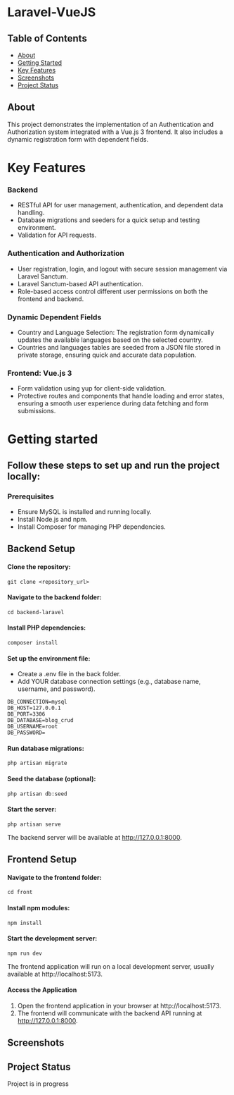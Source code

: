 # Laravel-VueJS


## Table of Contents
* [About](#about)
* [Getting Started](#getting-started)
* [Key Features](#key-faetures)
* [Screenshots](#screenshots)
* [Project Status](#project-status)

## About

This project demonstrates the implementation of an Authentication and Authorization system integrated with a Vue.js 3 frontend. It also includes a dynamic registration form with dependent fields.

# Key Features
### Backend
- RESTful API for user management, authentication, and dependent data handling.
- Database migrations and seeders for a quick setup and testing environment.
- Validation for API requests.

### Authentication and Authorization
- User registration, login, and logout  with secure session management via Laravel Sanctum.
- Laravel Sanctum-based API authentication.
- Role-based access control different user permissions on both the frontend and backend.

### Dynamic Dependent Fields
- Country and Language Selection: The registration form dynamically updates the available languages based on the selected country.
- Countries and languages tables are seeded from a JSON file stored in private storage, ensuring quick and accurate data population.

### Frontend: Vue.js 3
- Form validation using yup for client-side validation.
- Protective routes and components that handle loading and error states, ensuring a smooth user experience during data fetching and form submissions.

# Getting started

## Follow these steps to set up and run the project locally:

### Prerequisites
- Ensure MySQL is installed and running locally.
- Install Node.js and npm.
- Install Composer for managing PHP dependencies.

## Backend Setup
#### Clone the repository:
```
git clone <repository_url>  
```
#### Navigate to the backend folder:
```
cd backend-laravel  
```

#### Install PHP dependencies:
```
composer install  
```

#### Set up the environment file:
- Create a .env file in the back folder.
- Add YOUR database connection settings (e.g., database name, username, and password).
```
DB_CONNECTION=mysql
DB_HOST=127.0.0.1
DB_PORT=3306
DB_DATABASE=blog_crud
DB_USERNAME=root
DB_PASSWORD=
```
#### Run database migrations:
```
php artisan migrate  
```

#### Seed the database (optional):
```
php artisan db:seed  
```

#### Start the server:
```
php artisan serve  
```

The backend server will be available at http://127.0.0.1:8000.

## Frontend Setup
#### Navigate to the frontend folder:
```
cd front  
```

#### Install npm modules:
```
npm install  
```

#### Start the development server:
```
npm run dev  
```
The frontend application will run on a local development server, usually available at http://localhost:5173.

#### Access the Application
 1. Open the frontend application in your browser at http://localhost:5173.
 2. The frontend will communicate with the backend API running at http://127.0.0.1:8000.

## Screenshots

## Project Status
Project is in progress


